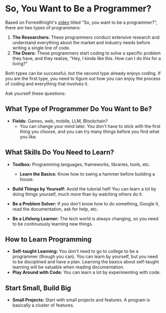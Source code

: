 # So, You Want to Be a Programmer?

Based on ForrestKnight's [video](https://www.youtube.com/watch?v=LV_r2ahaKto) titled "So, you want to be a programmer?", there are two types of programmers:

1. **The Researchers:** These programmers conduct extensive research and understand everything about the market and industry needs before writing a single line of code.
2. **The Doers:** These programmers start coding to solve a specific problem they have, and they realize, "Hey, I kinda like this. How can I do this for a living?"

Both types can be successful, but the second type already enjoys coding. If you are the first type, you need to figure out how you can enjoy the process of coding and everything that involves it.

Ask yourself these questions:

## What Type of Programmer Do You Want to Be?

- **Fields:** Games, web, mobile, LLM, Blockchain? 
  - You can change your mind later. You don't have to stick with the first thing you choose, and you can try many things before you find what you like.

## What Skills Do You Need to Learn?

- **Toolbox:** Programming languages, frameworks, libraries, tools, etc.
  - **Learn the Basics:** Know how to swing a hammer before building a house.

- **Build Things by Yourself:** Avoid the tutorial hell! You can learn a lot by doing things yourself, much more than by watching others do it.
- **Be a Problem Solver:** If you don't know how to do something, Google it, read the documentation, ask for help, etc.
- **Be a Lifelong Learner:** The tech world is always changing, so you need to be continuously learning new things.

## How to Learn Programming

- **Self-taught Learning:** You don't need to go to college to be a programmer (though you can). You can learn by yourself, but you need to be disciplined and have a plan. Learning the basics about self-taught learning will be valuable when reading documentation.
- **Play Around with Code:** You can learn a lot by experimenting with code.

## Start Small, Build Big

- **Small Projects:** Start with small projects and features. A program is basically a cluster of features.
